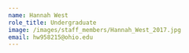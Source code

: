 ```yaml
---
name: Hannah West
role_title: Undergraduate
image: /images/staff_members/Hannah_West_2017.jpg
email: hw958215@ohio.edu
---
```

